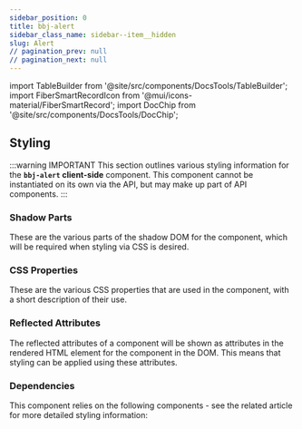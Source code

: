 ```yaml
---
sidebar_position: 0
title: bbj-alert
sidebar_class_name: sidebar--item__hidden
slug: Alert
// pagination_prev: null
// pagination_next: null
---
```


import TableBuilder from '@site/src/components/DocsTools/TableBuilder';
import FiberSmartRecordIcon from '@mui/icons-material/FiberSmartRecord';
import DocChip from '@site/src/components/DocsTools/DocChip';

<DocChip tooltipText="This component will render with a shadow DOM, an API built into the browser that facilitates encapsulation." label="Shadow" target="_blank" clickable={false} iconName='shadow' />

<DocChip tooltipText="The name of the web component that will render in the DOM." label="bbj-alert" clickable={false} iconName='code'/>

## Styling

:::warning IMPORTANT
This section outlines various styling information for the **`bbj-alert` client-side** component. This component cannot be instantiated on its own via the API, but may make up part of API components.
:::

### Shadow Parts
These are the various parts of the shadow DOM for the component, which will be required when styling via CSS is desired.
<TableBuilder tag='bbj-alert' table="parts"/>

### CSS Properties

  These are the various CSS properties that are used in the component, with a short description of their use.
  
  <TableBuilder tag='bbj-alert' table="properties"/>

### Reflected Attributes

  The reflected attributes of a component will be shown as attributes in the rendered HTML element for the component in the DOM. This means that styling can be applied using these attributes.
  
  <TableBuilder tag='bbj-alert' table="reflects"/>

### Dependencies

  This component relies on the following components - see the related article for more detailed styling information:
  
  <TableBuilder tag='bbj-alert' table="dependencies"/>
